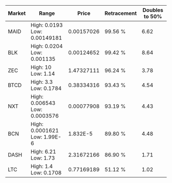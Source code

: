| Market | Range | Price| Retracement | Doubles to 50% |
| --- | --- | --- | --- | --- |
| MAID | High: 0.0193<br />Low: 0.00149181 | 0.00157026 | 99.56 % | 6.62 |
| BLK | High: 0.0204<br />Low: 0.001135 | 0.00124652 | 99.42 % | 8.64 |
| ZEC | High: 10<br />Low: 1.14 | 1.47327111 | 96.24 % | 3.78 |
| BTCD | High: 3.3<br />Low: 0.1784 | 0.38334316 | 93.43 % | 4.54 |
| NXT | High: 0.006543<br />Low: 0.0003576 | 0.00077908 | 93.19 % | 4.43 |
| BCN | High: 0.0001621<br />Low: 1.99E-6 | 1.832E-5 | 89.80 % | 4.48 |
| DASH | High: 6.21<br />Low: 1.73 | 2.31672166 | 86.90 % | 1.71 |
| LTC | High: 1.4<br />Low: 0.1708 | 0.77169189 | 51.12 % | 1.02 |
